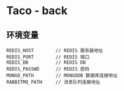 # Taco - back

## 环境变量

```env
REDIS_HOST        // REDIS 服务器地址
REDIS_PORT        // REDIS 端口
REDIS_DB          // REDIS DB
REDIS_PASSWD      // REDIS 密码
MONGO_PATH        // MONGODB 数据库连接地址
RABBITMQ_PATH     // 消息队列连接地址
```